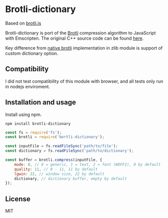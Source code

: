 # Brotli-dictionary

Based on [brotli.js](https://github.com/foliojs/brotli.js)

Brotli-dictionary is port of the [Brotli](http://tools.ietf.org/html/draft-alakuijala-brotli-01) compression algorithm to JavaScript with Emscripten. The original C++ source code can be found [here](http://github.com/google/brotli).

Key difference from [native brotli](https://nodejs.org/api/zlib.html#class-brotlioptions) implementation in zlib module is support of custom dictionary option.

## Compatibility

I did not test compatibility of this module with browser, and all tests only run in nodejs enviroment.

## Installation and usage

Install using npm.

```shell
npm install brotli-dictionary
```

```js
const fs = require('fs');
const brotli = require('bortli-dictionary');

const inputFile = fs.readFileSync('path/to/file');
const dictionary = fs.readFileSync('path/to/dictionary');

const buffer = brotli.compress(inputFile, {
    mode: 0, // 0 = generic, 1 = text, 2 = font (WOFF2), 0 by default
    quality: 11, // 0 - 11, 11 by default
    lgwin: 22, // window size, 22 by default
    dictionary, // dictionary buffer, empty by default
});

```

## License

MIT
